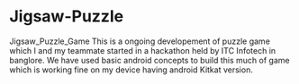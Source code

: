 # Jigsaw-Puzzle
Jigsaw_Puzzle_Game
This is a ongoing developement of puzzle game which I and my teammate started in a hackathon held by ITC Infotech in banglore.
We have used basic android concepts to build this much of game which is working fine on my device having android Kitkat version.
